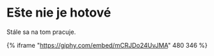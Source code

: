 # Ešte nie je hotové

Stále sa na tom pracuje.

<!-- markdownlint-disable MD034 -->
{% iframe "https://giphy.com/embed/mCRJDo24UvJMA" 480 346 %}
<!-- markdownlint-enable MD034 -->